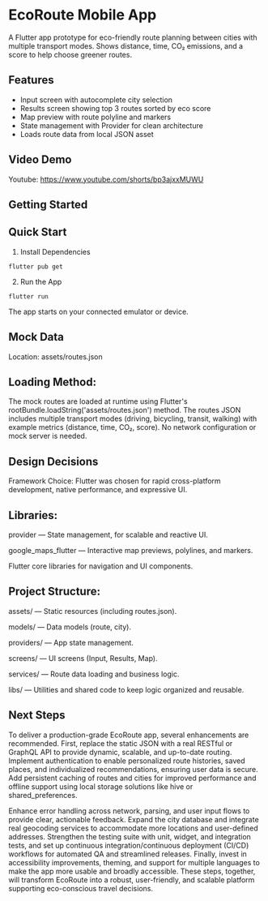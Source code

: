 # EcoRoute Mobile App

A Flutter app prototype for eco-friendly route planning between cities with multiple transport modes. Shows distance, time, CO₂ emissions, and a score to help choose greener routes.

## Features
- Input screen with autocomplete city selection
- Results screen showing top 3 routes sorted by eco score
- Map preview with route polyline and markers
- State management with Provider for clean architecture
- Loads route data from local JSON asset

## Video Demo
Youtube: https://www.youtube.com/shorts/bp3ajxxMUWU

## Getting Started

## Quick Start
1. Install Dependencies
```
flutter pub get
```

2. Run the App
```
flutter run
```
The app starts on your connected emulator or device.

## Mock Data
Location: assets/routes.json

## Loading Method:
The mock routes are loaded at runtime using Flutter's rootBundle.loadString('assets/routes.json') method. The routes JSON includes multiple transport modes (driving, bicycling, transit, walking) with example metrics (distance, time, CO₂, score). No network configuration or mock server is needed.

## Design Decisions
Framework Choice:
Flutter was chosen for rapid cross-platform development, native performance, and expressive UI.

## Libraries:

provider — State management, for scalable and reactive UI.

google_maps_flutter — Interactive map previews, polylines, and markers.

Flutter core libraries for navigation and UI components.

## Project Structure:

assets/ — Static resources (including routes.json).

models/ — Data models (route, city).

providers/ — App state management.

screens/ — UI screens (Input, Results, Map).

services/ — Route data loading and business logic.

libs/ — Utilities and shared code to keep logic organized and reusable.

## Next Steps

To deliver a production-grade EcoRoute app, several enhancements are recommended. First, replace the static JSON with a real RESTful or GraphQL API to provide dynamic, scalable, and up-to-date routing. Implement authentication to enable personalized route histories, saved places, and individualized recommendations, ensuring user data is secure. Add persistent caching of routes and cities for improved performance and offline support using local storage solutions like hive or shared_preferences.

Enhance error handling across network, parsing, and user input flows to provide clear, actionable feedback. Expand the city database and integrate real geocoding services to accommodate more locations and user-defined addresses. Strengthen the testing suite with unit, widget, and integration tests, and set up continuous integration/continuous deployment (CI/CD) workflows for automated QA and streamlined releases. Finally, invest in accessibility improvements, theming, and support for multiple languages to make the app more usable and broadly accessible. These steps, together, will transform EcoRoute into a robust, user-friendly, and scalable platform supporting eco-conscious travel decisions.
